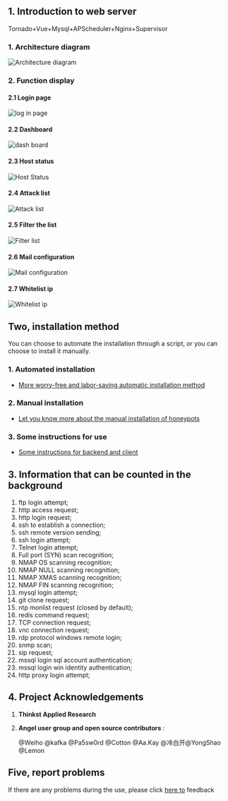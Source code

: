 ## 1. Introduction to web server

Tornado+Vue+Mysql+APScheduler+Nginx+Supervisor

### 1. Architecture diagram

![Architecture diagram](https://raw.githubusercontent.com/p1r06u3/opencanary_web/master/docs/images/honeypot.png)

### 2. Function display

#### 2.1 Login page

![log in page](https://raw.githubusercontent.com/p1r06u3/opencanary_web/master/docs/images/login.png)

#### 2.2 Dashboard

![dash board](https://raw.githubusercontent.com/p1r06u3/opencanary_web/master/docs/images/dashboard.png)

#### 2.3 Host status

![Host Status](https://raw.githubusercontent.com/p1r06u3/opencanary_web/master/docs/images/hoststatus.png)

#### 2.4 Attack list

![Attack list](https://raw.githubusercontent.com/p1r06u3/opencanary_web/master/docs/images/attacklist.png)

#### 2.5 Filter the list

![Filter list](https://raw.githubusercontent.com/p1r06u3/opencanary_web/master/docs/images/filterlist.png)

#### 2.6 Mail configuration

![Mail configuration](https://raw.githubusercontent.com/p1r06u3/opencanary_web/master/docs/images/mailconf.png)

#### 2.7 Whitelist ip

![Whitelist ip](https://raw.githubusercontent.com/p1r06u3/opencanary_web/master/docs/images/whiteiplist.png)

## Two, installation method

You can choose to automate the installation through a script, or you can choose to install it manually.

### 1. Automated installation

- [More worry-free and labor-saving automatic installation method](/docs/install/Linux_AutoInstall.md)

### 2. Manual installation

- [Let you know more about the manual installation of honeypots](/docs/install/Manual_Installation.md)

### 3. Some instructions for use

- [Some instructions for backend and client](/docs/install/Document.md)

## 3. Information that can be counted in the background

1. ftp login attempt;
2. http access request;
3. http login request;
4. ssh to establish a connection;
5. ssh remote version sending;
6. ssh login attempt;
7. Telnet login attempt;
8. Full port (SYN) scan recognition;
9. NMAP OS scanning recognition;
10. NMAP NULL scanning recognition;
11. NMAP XMAS scanning recognition;
12. NMAP FIN scanning recognition;
13. mysql login attempt;
14. git clone request;
15. ntp monlist request (closed by default);
16. redis command request;
17. TCP connection request;
18. vnc connection request;
19. rdp protocol windows remote login;
20. snmp scan;
21. sip request;
22. mssql login sql account authentication;
23. mssql login win identity authentication;
24. http proxy login attempt;

## 4. Project Acknowledgements

1. **Thinkst Applied Research**

2. **Angel user group and open source contributors** :

    @Weiho @kafka @Pa5sw0rd @Cotton @Aa.Kay @冷白开@YongShao @Lemon

## Five, report problems

If there are any problems during the use, please click [here to](https://github.com/p1r06u3/opencanary_web/issues/new) feedback
